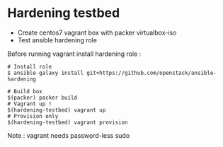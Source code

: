 # Hardening testbed

* Create centos7 vagrant box with packer virtualbox-iso
* Test ansible hardening role

Before running vagrant install hardening role :
```
# Install role
$ ansible-galaxy install git+https://github.com/openstack/ansible-hardening
```

```
# Build box
$(packer) packer build
# Vagrant up !
$(hardening-testbed) vagrant up
# Provision only
$(hardening-testbed) vagrant provision
```

Note : vagrant needs password-less sudo
